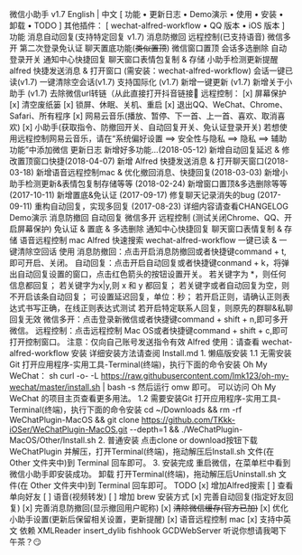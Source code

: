 微信小助手 v1.7 English | 中文 [ 功能 • 更新日志 • Demo演示 • 使用 • 安装 • 卸载 • TODO ] 其他插件： [ wechat-alfred-workflow • QQ 版本 • iOS 版本 ] 功能 消息自动回复(支持特定回复 v1.7) 消息防撤回 远程控制(已支持语音) 微信多开 第二次登录免认证 聊天置底功能(~~类似置顶~~) 微信窗口置顶 会话多选删除 自动登录开关 通知中心快捷回复 聊天窗口表情包复制 & 存储 小助手检测更新提醒 alfred 快捷发送消息 & 打开窗口 (需安装：wechat-alfred-workflow) 会话一键已读(v1.7) 一键清除空会话(v1.7) 支持国际化 (v1.7) 新增一键更新 (v1.7) 新增关于小助手 (v1.7) 去除微信url转链（从此直接打开抖音链接🌝 远程控制： [x] 屏幕保护 [x] 清空废纸篓 [x] 锁屏、休眠、关机、重启 [x] 退出QQ、WeChat、Chrome、Safari、所有程序 [x] 网易云音乐(播放、暂停、下一首、上一首、喜欢、取消喜欢) [x] 小助手(获取指令、防撤回开关、自动回复开关、免认证登录开关) 若想使用远程控制网易云音乐，请在“系统偏好设置 ==> 安全性与隐私 ==> 隐私 ==> 辅助功能”中添加微信 更新日志 新增好多功能…(2018-05-12) 新增自动回复延迟 & 修改置顶窗口快捷(2018-04-07) 新增 Alfred 快捷发送消息 & 打开聊天窗口(2018-03-18) 新增语音远程控制mac & 优化撤回消息、快捷回复(2018-03-03) 新增小助手检测更新&表情包复制存储等等 (2018-02-24) 新增窗口置顶&多选删除等等 (2017-10-11) 新增置底&免认证 (2017-09-17) 修复聊天记录消失的bug (2017-09-11) 重构自动回复，实现多回复 (2017-08-23) 详细内容请查看CHANGELOG Demo演示 消息防撤回 自动回复 微信多开 远程控制 (测试关闭Chrome、QQ、开启屏幕保护) 免认证 & 置底 & 多选删除 通知中心快捷回复 聊天窗口表情复制 & 存储 语音远程控制 mac Alfred 快速搜索 wechat-alfred-workflow 一键已读 & 一键清除空回话 使用 消息防撤回：点击开启消息防撤回或者快捷键command + t,即可开启、关闭。 自动回复：点击开启自动回复或者快捷键conmand + k，将弹出自动回复设置的窗口，点击红色箭头的按钮设置开关。 若关键字为 *，则任何信息都回复； 若关键字为x|y,则 x 和 y 都回复； 若关键字或者自动回复为空，则不开启该条自动回复； 可设置延迟回复，单位：秒； 若开启正则，请确认正则表达式书写正确，在线正则表达式测试 若开启特定联系人回复，则原先的群聊&私聊回复无效 微信多开：点击登录新微信或者快捷键command + shift + n,即可多开微信。 远程控制：点击远程控制 Mac OS或者快捷键command + shift + c,即可打开控制窗口。 注意：仅向自己账号发送指令有效 Alfred 使用：请查看 wechat-alfred-workflow 安装 详细安装方法请查阅 Install.md 1. 懒癌版安装 1.1 无需安装Git 打开应用程序-实用工具-Terminal(终端)，执行下面的命令安装 Oh My WeChat： sh curl -o- -L https://raw.githubusercontent.com/lmk123/oh-my-wechat/master/install.sh | bash -s 然后运行 omw 即可。 可以访问 Oh My WeChat 的项目主页查看更多用法。 1.2 需要安装Git 打开应用程序-实用工具-Terminal(终端)，执行下面的命令安装 cd ~/Downloads && rm -rf WeChatPlugin-MacOS && git clone https://github.com/TKkk-iOSer/WeChatPlugin-MacOS.git --depth=1 && ./WeChatPlugin-MacOS/Other/Install.sh 2. 普通安装 点击clone or download按钮下载 WeChatPlugin 并解压，打开Terminal(终端)，拖动解压后Install.sh 文件(在 Other 文件夹中)到 Terminal 回车即可。 3. 安装完成 重启微信，在菜单栏中看到微信小助手即安装成功。 卸载 打开Terminal(终端)，拖动解压后Uninstall.sh 文件(在 Other 文件夹中)到 Terminal 回车即可。 TODO [x] 增加Alfred搜索 [ ] 查看单向好友 [ ] 语音(视频转发) [ ] 增加 brew 安装方式 [x] 完善自动回复(指定好友回复) [x] 完善消息防撤回(显示撤回用户昵称) [x] ~~清除微信缓存(官方已加)~~ [x] 优化小助手设置(更新后保留相关设置，更新提醒) [x] 语音远程控制 mac [x] 支持中英文 依赖 XMLReader insert_dylib fishhook GCDWebServer 听说你想请我喝下午茶？😏